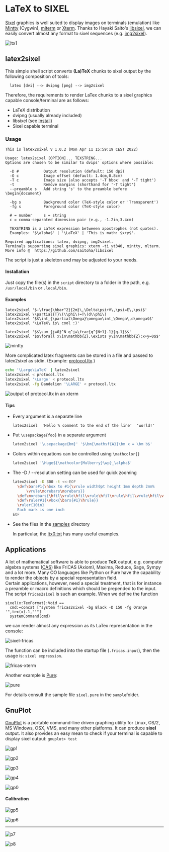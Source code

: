 # LaTeX to SIXEL

[Sixel](https://en.wikipedia.org/wiki/Sixel) graphics is well suited to display images  on terminals (emulation) like [Mintty](https://mintty.github.io/) (Cygwin), [mlterm](http://mlterm.sourceforge.net/) or [Xterm](http://invisible-island.net/xterm/). Thanks to Hayaki Saito's [libsixel](http://saitoha.github.io/libsixel/), we can easily convert almost any format to sixel sequences (e.g. [img2sixel](http://saitoha.github.io/libsixel/#img2sixel)). 

![ltx1](img/ltx1.PNG)

## latex2sixel
This simple shell script converts **(La)TeX** chunks to sixel output by the following composition of tools:
```
  latex [dvi] --> dvipng [png] --> img2sixel
```
Therefore, the requirements to render LaTex chunks to a sixel graphics capable console/terminal are as follows:

* LaTeX distribution 
* dvipng (usually already included)
* libsixel (see [Install](http://saitoha.github.io/libsixel/#install))
* Sixel capable terminal

### Usage

```
This is latex2sixel V 1.0.2 (Mon Apr 11 15:59:19 CEST 2022)

Usage: latex2sixel [OPTION]... TEXSTRING...
Options are chosen to be similar to dvips' options where possible:

  -D #           Output resolution (default: 150 dpi)
  -O c           Image offset (default: 1.4cm,0.8cm)
  -T c           Image size (also accepts '-T bbox' and '-T tight')
  -t             Remove margins (shorthand for '-T tight')
  --preamble s   Add string 's' to the preamble before \begin{document}

  -bg s          Background color (TeX-style color or 'Transparent')
  -fg s          Foreground color (TeX-style color)

  # = number     s = string
  c = comma-separated dimension pair (e.g., -1.2in,3.4cm)

  TEXSTRING is a LaTeX expression betweeen apostrophes (not quotes).
  Examples: '$\alpha$' | '\LaTeX' | 'This is math: $x+y$'.

Required applications: latex, dvipng, img2sixel.
Terminals supporting sixel graphics: xterm -ti vt340, mintty, mlterm.
More info @  https://github.com/saitoha/libsixel
```

The script is just a skeleton and may be adjusted to your needs. 

#### Installation
Just copy the file(s) in the `script` directory to a folder in the path,
e.g. `/usr/local/bin` or `.local/bin`.

#### Examples
```
latex2sixel '$-\frac{\hbar^2}{2m}\,\Delta\psi+V\,\psi=E\,\psi$'
latex2sixel \\partial{T}\(\\phi\)=T\(d\\phi\)
latex2sixel '$$\int_{\partial\Omega}\omega=\int_\Omega\,d\omega$$'
latex2sixel '\LaTeX\ is\ cool :)'

latex2sixel '$$\sum_{j=0}^N q^j=\frac{q^{N+1}-1}{q-1}$$'
latex2sixel '$$\forall x\in\mathbb{Z},\exists y\in\mathbb{Z}:x+y=0$$'
```

![mintty](img/mintty.PNG)

More complicated latex fragments can be stored in a file and passed to
latex2sixel as stdin. (Example: [protocol.ltx](samples/protocol.ltx).)

```bash
echo '\Large\LaTeX' | latex2sixel
latex2sixel < protocol.ltx
latex2sixel '\Large' < protocol.ltx
latex2sixel -fg Dandelion '\LARGE' < protocol.ltx
```

![output of protocol.ltx in an xterm ](img/xterm.png)

#### Tips

* Every argument is a separate line
  ```
  latex2sixel  'Hello % comment to the end of the line'  'world!'
  ```

* Put `\usepackage{foo}` in a separate argument

  ``` bash
  latex2sixel '\usepackage{bm}' '$\bm{\mathsf{A}}\bm x = \bm b$'
  ```

* Colors within equations can be controlled using `\mathcolor{}` 

  ``` bash
  latex2sixel '\Huge${\mathcolor{Mulberry}\wp}_\alpha$'
  ```

* The -D / --resolution setting can be used for quick zooming

  ```bash
  latex2sixel -D 300 -t <<-EOF
	\def\bars#1{\hbox to #1{\vrule width0pt height 1mm depth 2mm%
		\vrule\morebars\morebars}}
	\def\morebars{\hfil\vrule\hfil\vrule\hfil\vrule\hfil\vrule\hfil\vrule}
	\def\ruler#1{\vbox{\bars{#1}\hrule}}
	\ruler{10in}
	Each mark is one inch
  EOF
  ```

* See the files in the [samples](samples/) directory

  In particular, the [ltx0.txt](samples/ltx0.txt) has many useful
  examples.


## Applications

A lot of mathematical software is able to produce **TeX** output, e.g. computer algebra systems ([CAS](https://en.wikipedia.org/wiki/Computer_algebra_system)) like FriCAS (Axiom), Maxima, Reduce, Sage, Sympy and a lot more. Many OO languages like Python or Pure have the capability to render the objects by a special representation field.  
Certain applications, however, need a special treatment, that is for instance a preamble or macro definitions which should be prepended to the input. The script `fricas2sixel` is such an example. When we define the function
```
sixel(x:TexFormat):Void ==
  cmd:=concat ["system fricas2sixel -bg Black -D 150 -fg Orange '",tex(x).1,"'"]
  systemCommand(cmd)
```
we can render almost any expression as its LaTex representation in the console:

![sixel-fricas](img/fricas1.PNG)

The function can be included into the startup file (`.fricas.input`), then the usage is: `sixel expression`.

![fricas-xterm](img/Selection_004.png)

Another example is [Pure](https://agraef.github.io/pure-lang/):

![pure](img/pure_sixel.png)

For details consult the sample file `sixel.pure` in the `sample`folder.

## GnuPlot
[GnuPlot](http://gnuplot.info/) is a portable command-line driven graphing utility for 
Linux, OS/2, MS Windows, OSX, VMS, and many other platforms. It can produce **sixel**
output. It also provides an easy mean to check if your terminal is capable to display
sixel output: `gnuplot> test`

![gp1](img/gp1.PNG)

![gp2](img/gp2.PNG)

![gp3](img/gp3.PNG)

![gp4](img/gp4.PNG)

![gp0](img/gnuplot_test.PNG)

#### Calibration

![gp5](img/calibrate.PNG)

![gp6](img/2.PNG)

---

![p7](img/l2x.PNG)

![p8](img/l2x2.png)

